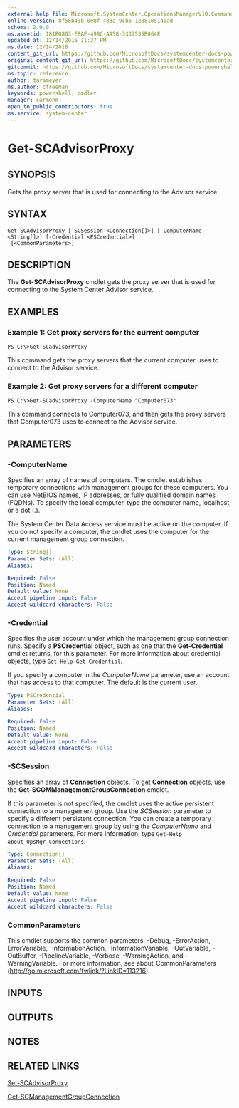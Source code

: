 ```yaml
---
external help file: Microsoft.SystemCenter.OperationsManagerV10.Commands.dll-Help.xml
online version: 8f58b43b-0e8f-483a-9cb6-1288105140ad
schema: 2.0.0
ms.assetid: 181E0803-E8AE-499C-AA58-3337535B064E
updated_at: 12/14/2016 11:37 PM
ms.date: 12/14/2016
content_git_url: https://github.com/MicrosoftDocs/systemcenter-docs-powershell/blob/master/systemcenter-cmdlets/SystemCenter2016/OperationsManager/v1/Get-SCAdvisorProxy.md
original_content_git_url: https://github.com/MicrosoftDocs/systemcenter-docs-powershell/blob/master/systemcenter-cmdlets/SystemCenter2016/OperationsManager/v1/Get-SCAdvisorProxy.md
gitcommit: https://github.com/MicrosoftDocs/systemcenter-docs-powershell/blob/ddd0fefc9adaabb9394eb6c21b33370913d1830d/systemcenter-cmdlets/SystemCenter2016/OperationsManager/v1/Get-SCAdvisorProxy.md
ms.topic: reference
author: tarameyer
ms.author: cfreeman
keywords: powershell, cmdlet
manager: carmonm
open_to_public_contributors: true
ms.service: system-center
---
```


# Get-SCAdvisorProxy

## SYNOPSIS
Gets the proxy server that is used for connecting to the Advisor service.

## SYNTAX

```
Get-SCAdvisorProxy [-SCSession <Connection[]>] [-ComputerName <String[]>] [-Credential <PSCredential>]
 [<CommonParameters>]
```

## DESCRIPTION
The **Get-SCAdvisorProxy** cmdlet gets the proxy server that is used for connecting to the System Center Advisor service.

## EXAMPLES

### Example 1: Get proxy servers for the current computer
```
PS C:\>Get-SCadvisorProxy
```

This command gets the proxy servers that the current computer uses to connect to the Advisor service.

### Example 2: Get proxy servers for a different computer
```
PS C:\>Get-SCadvisorProxy -ComputerName "Computer073"
```

This command connects to Computer073, and then gets the proxy servers that Computer073 uses to connect to the Advisor service.

## PARAMETERS

### -ComputerName
Specifies an array of names of computers.
The cmdlet establishes temporary connections with management groups for these computers.
You can use NetBIOS names, IP addresses, or fully qualified domain names (FQDNs).
To specify the local computer, type the computer name, localhost, or a dot (.).

The System Center Data Access service must be active on the computer.
If you do not specify a computer, the cmdlet uses the computer for the current management group connection.

```yaml
Type: String[]
Parameter Sets: (All)
Aliases: 

Required: False
Position: Named
Default value: None
Accept pipeline input: False
Accept wildcard characters: False
```

### -Credential
Specifies the user account under which the management group connection runs.
Specify a **PSCredential** object, such as one that the **Get-Credential** cmdlet returns, for this parameter.
For more information about credential objects, type `Get-Help Get-Credential`.

If you specify a computer in the *ComputerName* parameter, use an account that has access to that computer.
The default is the current user.

```yaml
Type: PSCredential
Parameter Sets: (All)
Aliases: 

Required: False
Position: Named
Default value: None
Accept pipeline input: False
Accept wildcard characters: False
```

### -SCSession
Specifies an array of **Connection** objects.
To get **Connection** objects, use the **Get-SCOMManagementGroupConnection** cmdlet.

If this parameter is not specified, the cmdlet uses the active persistent connection to a management group.
Use the *SCSession* parameter to specify a different persistent connection.
You can create a temporary connection to a management group by using the *ComputerName* and *Credential* parameters.
For more information, type `Get-Help about_OpsMgr_Connections`.

```yaml
Type: Connection[]
Parameter Sets: (All)
Aliases: 

Required: False
Position: Named
Default value: None
Accept pipeline input: False
Accept wildcard characters: False
```

### CommonParameters
This cmdlet supports the common parameters: -Debug, -ErrorAction, -ErrorVariable, -InformationAction, -InformationVariable, -OutVariable, -OutBuffer, -PipelineVariable, -Verbose, -WarningAction, and -WarningVariable. For more information, see about_CommonParameters (http://go.microsoft.com/fwlink/?LinkID=113216).

## INPUTS

## OUTPUTS

## NOTES

## RELATED LINKS

[Set-SCAdvisorProxy](xref:SystemCenter2016/OperationsManager/v1/Set-SCAdvisorProxy.md)

[Get-SCManagementGroupConnection](xref:SystemCenter2016/OperationsManager/v1/Get-SCManagementGroupConnection.md)

